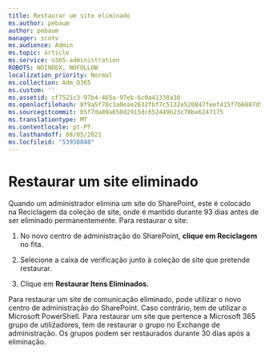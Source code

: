 ```yaml
---
title: Restaurar um site eliminado
ms.author: pebaum
author: pebaum
manager: scotv
ms.audience: Admin
ms.topic: article
ms.service: o365-administration
ROBOTS: NOINDEX, NOFOLLOW
localization_priority: Normal
ms.collection: Adm_O365
ms.custom: ''
ms.assetid: cf7521c3-97b4-465a-97eb-6c0a41338a30
ms.openlocfilehash: 8f9a5f78c1a0eae2632fbf7c5132e520847feef415f7b6887d5d7796af720304
ms.sourcegitcommit: b5f7da89a650d2915dc652449623c78be6247175
ms.translationtype: MT
ms.contentlocale: pt-PT
ms.lasthandoff: 08/05/2021
ms.locfileid: "53958848"
---
```

# <a name="restore-a-deleted-site"></a>Restaurar um site eliminado

Quando um administrador elimina um site do SharePoint, este é colocado na Reciclagem da coleção de site, onde é mantido durante 93 dias antes de ser eliminado permanentemente. Para restaurar o site:
  
1. No novo centro de administração do SharePoint, **clique em Reciclagem** no fita. 
    
2. Selecione a caixa de verificação junto à coleção de site que pretende restaurar.
    
3. Clique em **Restaurar Itens Eliminados.**
    
Para restaurar um site de comunicação eliminado, pode utilizar o novo centro de administração do SharePoint. Caso contrário, tem de utilizar o Microsoft PowerShell. Para restaurar um site que pertence a Microsoft 365 grupo de utilizadores, tem de restaurar o grupo no Exchange de administração. Os grupos podem ser restaurados durante 30 dias após a eliminação.
  

